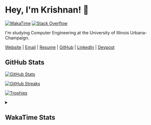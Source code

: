 # Hey, I'm Krishnan! :ocean:

[![WakaTime](https://wakatime.com/badge/user/0f5a93aa-05d2-4a06-ba1a-47ec5a9dd872.svg)](https://wakatime.com/@0f5a93aa-05d2-4a06-ba1a-47ec5a9dd872)
[![Stack Overflow](https://img.shields.io/stackexchange/stackoverflow/r/11317931?logo=stackoverflow&color=orange)](https://stackoverflow.com/users/11317931/krishnan-shankar)
<!--<sup>(99th Percentile!)</sup>-->

I'm studying Computer Engineering at the University of Illinois Urbana-Champaign.

[Website](https://krishnan.web.app) |
[Email](mailto:krishnans2006@gmail.com) |
[Resume](https://raw.githubusercontent.com/krishnans2006/resume/main/Krishnan_Shankar_Resume.pdf) |
[GitHub](https://www.github.com/krishnans2006) |
[LinkedIn](https://www.linkedin.com/in/krishnan-shankar) |
[Devpost](https://www.devpost.com/krishnans2006)

<h2>GitHub Stats</h2>

[![GitHub Stats](https://github-readme-stats.vercel.app/api?username=KrishnanS2006&show_icons=true&count_private=true&theme=vue-dark&card_width=455)](https://github.com/anuraghazra/github-readme-stats)

[![GitHub Streaks](https://github-readme-streak-stats.herokuapp.com/?user=KrishnanS2006&show_icons=true&count_private=true&theme=vue-dark&card_width=455)](https://github.com/anuraghazra/github-readme-stats)

[![Trophies](https://github-profile-trophy.vercel.app/?username=KrishnanS2006&theme=nord&row=2&column=4&margin-w=5&margin-h=5)](https://github.com/ryo-ma/github-profile-trophy)

<details>

<summary><h2>WakaTime Stats</h2></summary>


<!--

[![WakaTime Stats](https://github-readme-stats.vercel.app/api/wakatime?username=KrishnanS2006&theme=vue-dark&layout=compact)](https://github.com/anuraghazra/github-readme-stats)
[![Coding Activity](https://wakatime.com/share/@KrishnanS2006/a6152db2-28bc-4088-8aba-d55d43fbe95c.png)](https://wakatime.com)

-->
<p align="center">
  <a href="https://wakatime.com/@0f5a93aa-05d2-4a06-ba1a-47ec5a9dd872">
    <img alt="Coding Activity" src="https://wakatime.com/share/@krishnans2006/a77dab57-3c4c-406d-934b-4d5e7d6c88aa.svg" width="75%" align="center">
  </a>
</p>
<br />
<br />
<p align="center">
  <a href="https://wakatime.com/@0f5a93aa-05d2-4a06-ba1a-47ec5a9dd872">
    <img alt="Languages (All)" src="https://wakatime.com/share/@krishnans2006/8c0f029a-cbf3-4cdc-ab2b-69c26e793851.svg" width="49%">
  </a>
  <a href="https://wakatime.com/@0f5a93aa-05d2-4a06-ba1a-47ec5a9dd872">
    <img alt="Languages (30d)" src="https://wakatime.com/share/@krishnans2006/8bf48030-3996-46f5-8897-bc2c57bdb69d.svg" width="49%">
  </a>
  <a href="https://wakatime.com/@0f5a93aa-05d2-4a06-ba1a-47ec5a9dd872">
    <img alt="Editors" src="https://wakatime.com/share/@krishnans2006/acb23337-0b07-48c2-989f-b2dd82f5c675.svg" width="49%">
  </a>
  <a href="https://wakatime.com/@0f5a93aa-05d2-4a06-ba1a-47ec5a9dd872">
    <img alt="Operating Systems" src="https://wakatime.com/share/@krishnans2006/8a840f9a-1986-4646-bead-acaab799f3a3.svg" width="49%">
  </a>
</p>

</details>

</div>

<!-- DIVIDER -->

<!--

<svg fill="none" viewBox="0 0 400 400" width="100%" height="195" xmlns="http://www.w3.org/2000/svg">
    <foreignObject width="100%" height="100%">
        <div xmlns="http://www.w3.org/1999/xhtml">
            <style>
            h1 {
                color: red;
                animation: mymove 2s infinite;
            }
            @keyframes mymove {
                from {
                    color: red;
                }
                to {
                    color: yellow;
                }
            }
            </style>
            <h1>HELLO WORLD!</h1>
        </div>
    </foreignObject>
</svg>

-->
